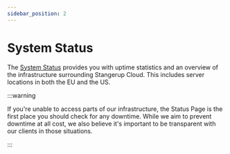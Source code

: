 ```yaml
---
sidebar_position: 2
---
```


# System Status

The [System Status](https://status.stangerup.cloud) provides you with uptime statistics and an overview of the infrastructure surrounding Stangerup Cloud. This includes server locations in both the EU and the US.

:::warning

If you're unable to access parts of our infrastructure, the Status Page is the first place you should check for any downtime. While we aim to prevent downtime at all cost, we also believe it's important to be transparent with our clients in those situations.

:::
